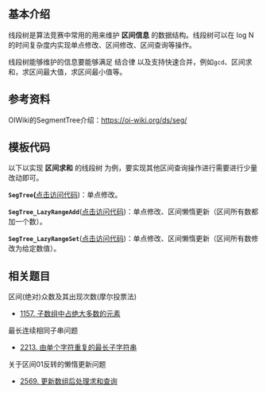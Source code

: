 ## 基本介绍

线段树是算法竞赛中常用的用来维护 **区间信息** 的数据结构。线段树可以在 log N 的时间复杂度内实现单点修改、区间修改、区间查询等操作。

线段树能够维护的信息要能够满足 结合律 以及支持快速合并，例如`gcd`、区间求和，求区间最大值，求区间最小值等。



## 参考资料

OIWiki的SegmentTree介绍：https://oi-wiki.org/ds/seg/



## 模板代码

以下以实现 **区间求和** 的线段树 为例，要实现其他区间查询操作进行需要进行少量改动即可。

**`SegTree`(**[点击访问代码](https://github.com/qxf-72/Codeforces-Cpp/blob/main/copypasta/data_structure/segment_tree/SegTree.cpp))：单点修改。

**`SegTree_LazyRangeAdd`**([点击访问代码](https://github.com/qxf-72/Codeforces-Cpp/blob/main/copypasta/data_structure/segment_tree/SegTree_LazyRangeAdd.cpp))：单点修改、区间懒惰更新（区间所有数都加一个数）。

**`SegTree_LazyRangeSet`**([点击访问代码](https://github.com/qxf-72/Codeforces-Cpp/blob/main/copypasta/data_structure/segment_tree/SegTree_LazyRangeSet.cpp))：单点修改、区间懒惰更新（区间所有数修改为给定数值）。



## 相关题目

区间(绝对)众数及其出现次数(摩尔投票法)

- [1157. 子数组中占绝大多数的元素](https://leetcode.cn/problems/online-majority-element-in-subarray/)

最长连续相同子串问题

- [2213. 由单个字符重复的最长子字符串](https://leetcode.cn/problems/longest-substring-of-one-repeating-character/)

关于区间01反转的懒惰更新问题

- [2569. 更新数组后处理求和查询](https://leetcode.cn/problems/handling-sum-queries-after-update/)    



